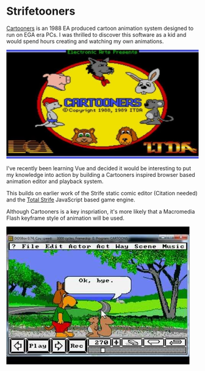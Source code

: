 # Strifetooners
[Cartooners](https://www.myabandonware.com/game/cartooners-m7) is an 1988 EA produced cartoon animation system designed to run on EGA era PCs. I was thrilled to discover this software as a kid and would spend hours creating and watching my own animations.

![Cartooners title screen](CartoonersTitle.jpg)

I've recently been learning Vue and decided it would be interesting to put my knowledge into action by building a Cartooners inspired browser based animation editor and playback system.

This builds on earlier work of the Strife static comic editor (Citation needed) and the [Total Strife](https://github.com/MaverickUK/Total-Strife) JavaScript based game engine.

Although Cartooners is a key inspriation, it's more likely that a Macromedia Flash keyframe style of animation will be used.

![Cartooners editor](CartoonersExample.jpg)
